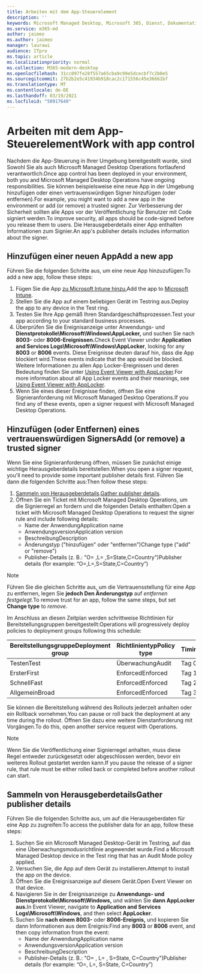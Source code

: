 ```yaml
---
title: Arbeiten mit dem App-Steuerelement
description: ''
keywords: Microsoft Managed Desktop, Microsoft 365, Dienst, Dokumentation
ms.service: m365-md
author: jaimeo
ms.author: jaimeo
manager: laurawi
audience: ITpro
ms.topic: article
ms.localizationpriority: normal
ms.collection: M365-modern-desktop
ms.openlocfilehash: 31cc897fe28f557a65cba9c99e5dcecbf7c2b0e5
ms.sourcegitcommit: 27b2b2e5c41934b918cac2c171556c45e36661bf
ms.translationtype: MT
ms.contentlocale: de-DE
ms.lasthandoff: 03/19/2021
ms.locfileid: "50917640"
---
```

# <a name="work-with-app-control"></a><span data-ttu-id="831e3-103">Arbeiten mit dem App-Steuerelement</span><span class="sxs-lookup"><span data-stu-id="831e3-103">Work with app control</span></span>

<span data-ttu-id="831e3-104">Nachdem die App-Steuerung in Ihrer Umgebung bereitgestellt wurde, sind Sowohl Sie als auch Microsoft Managed Desktop Operations fortlaufend verantwortlich.</span><span class="sxs-lookup"><span data-stu-id="831e3-104">Once app control has been deployed in your environment, both you and Microsoft Managed Desktop Operations have ongoing responsibilities.</span></span> <span data-ttu-id="831e3-105">Sie können beispielsweise eine neue App in der Umgebung hinzufügen oder einen vertrauenswürdigen Signer hinzufügen (oder entfernen).</span><span class="sxs-lookup"><span data-stu-id="831e3-105">For example, you might want to add a new app in the environment or add (or remove) a trusted signer.</span></span> <span data-ttu-id="831e3-106">Zur Verbesserung der Sicherheit sollten alle Apps vor der Veröffentlichung für Benutzer mit Code signiert werden.</span><span class="sxs-lookup"><span data-stu-id="831e3-106">To improve security, all apps should be code-signed before you release them to users.</span></span> <span data-ttu-id="831e3-107">Die Herausgeberdetails einer App enthalten Informationen zum Signier.</span><span class="sxs-lookup"><span data-stu-id="831e3-107">An app's publisher details includes information about the signer.</span></span>


## <a name="add-a-new-app"></a><span data-ttu-id="831e3-108">Hinzufügen einer neuen App</span><span class="sxs-lookup"><span data-stu-id="831e3-108">Add a new app</span></span>

<span data-ttu-id="831e3-109">Führen Sie die folgenden Schritte aus, um eine neue App hinzuzufügen:</span><span class="sxs-lookup"><span data-stu-id="831e3-109">To add a new app, follow these steps:</span></span>

1. <span data-ttu-id="831e3-110">Fügen Sie die App [zu Microsoft Intune hinzu.](/mem/intune/apps/apps-win32-app-management)</span><span class="sxs-lookup"><span data-stu-id="831e3-110">Add the app to [Microsoft Intune](/mem/intune/apps/apps-win32-app-management).</span></span>
2. <span data-ttu-id="831e3-111">Stellen Sie die App auf einem beliebigen Gerät im Testring aus.</span><span class="sxs-lookup"><span data-stu-id="831e3-111">Deploy the app to any device in the Test ring.</span></span> 
3. <span data-ttu-id="831e3-112">Testen Sie Ihre App gemäß Ihren Standardgeschäftsprozessen.</span><span class="sxs-lookup"><span data-stu-id="831e3-112">Test your app according to your standard business processes.</span></span> 
4. <span data-ttu-id="831e3-113">Überprüfen Sie die Ereignisanzeige unter Anwendungs- und **Dienstprotokolle\Microsoft\Windows\AppLocker,** und suchen Sie nach **8003-** oder **8006-Ereignissen.**</span><span class="sxs-lookup"><span data-stu-id="831e3-113">Check Event Viewer under **Application and Services Logs\Microsoft\Windows\AppLocker**, looking for any **8003** or **8006** events.</span></span> <span data-ttu-id="831e3-114">Diese Ereignisse deuten darauf hin, dass die App blockiert wird.</span><span class="sxs-lookup"><span data-stu-id="831e3-114">These events indicate that the app would be blocked.</span></span> <span data-ttu-id="831e3-115">Weitere Informationen zu allen App Locker-Ereignissen und deren Bedeutung finden Sie unter [Using Event Viewer with AppLocker](/windows/security/threat-protection/windows-defender-application-control/applocker/using-event-viewer-with-applocker).</span><span class="sxs-lookup"><span data-stu-id="831e3-115">For more information about all App Locker events and their meanings, see [Using Event Viewer with AppLocker](/windows/security/threat-protection/windows-defender-application-control/applocker/using-event-viewer-with-applocker).</span></span>
5. <span data-ttu-id="831e3-116">Wenn Sie eines dieser Ereignisse finden, öffnen Sie eine Signieranforderung mit Microsoft Managed Desktop Operations.</span><span class="sxs-lookup"><span data-stu-id="831e3-116">If you find any of these events, open a signer request with Microsoft Managed Desktop Operations.</span></span>

## <a name="add-or-remove-a-trusted-signer"></a><span data-ttu-id="831e3-117">Hinzufügen (oder Entfernen) eines vertrauenswürdigen Signers</span><span class="sxs-lookup"><span data-stu-id="831e3-117">Add (or remove) a trusted signer</span></span>

<span data-ttu-id="831e3-118">Wenn Sie eine Signieranforderung öffnen, müssen Sie zunächst einige wichtige Herausgeberdetails bereitstellen.</span><span class="sxs-lookup"><span data-stu-id="831e3-118">When you open a signer request, you'll need to provide some important publisher details first.</span></span> <span data-ttu-id="831e3-119">Führen Sie dann die folgenden Schritte aus:</span><span class="sxs-lookup"><span data-stu-id="831e3-119">Then follow these steps:</span></span>

1. <span data-ttu-id="831e3-120">[Sammeln von Herausgeberdetails](#gather-publisher-details).</span><span class="sxs-lookup"><span data-stu-id="831e3-120">[Gather publisher details](#gather-publisher-details).</span></span>
2. <span data-ttu-id="831e3-121">Öffnen Sie ein Ticket mit Microsoft Managed Desktop Operations, um die Signierregel an fordern und die folgenden Details enthalten:</span><span class="sxs-lookup"><span data-stu-id="831e3-121">Open a ticket with Microsoft Managed Desktop Operations to request the signer rule and include following details:</span></span>  
    - <span data-ttu-id="831e3-122">Name der Anwendung</span><span class="sxs-lookup"><span data-stu-id="831e3-122">Application name</span></span> 
    - <span data-ttu-id="831e3-123">Anwendungsversion</span><span class="sxs-lookup"><span data-stu-id="831e3-123">Application version</span></span> 
    - <span data-ttu-id="831e3-124">Beschreibung</span><span class="sxs-lookup"><span data-stu-id="831e3-124">Description</span></span> 
    - <span data-ttu-id="831e3-125">Änderungstyp ("hinzufügen" oder "entfernen")</span><span class="sxs-lookup"><span data-stu-id="831e3-125">Change type ("add" or "remove")</span></span>  
    - <span data-ttu-id="831e3-126">Publisher-Details (z. B.: "O= <publisher name> ,L= <location> ,S=State,C=Country")</span><span class="sxs-lookup"><span data-stu-id="831e3-126">Publisher details (for example: “O=<publisher name>,L=<location>,S=State,C=Country”)</span></span> 

> [!NOTE]
> <span data-ttu-id="831e3-127">Führen Sie die gleichen Schritte aus, um die Vertrauensstellung für eine App zu entfernen, legen Sie **jedoch Den Änderungstyp** auf *entfernen festgelegt.*</span><span class="sxs-lookup"><span data-stu-id="831e3-127">To remove trust for an app, follow the same steps, but set **Change type** to *remove*.</span></span>

<span data-ttu-id="831e3-128">Im Anschluss an diesen Zeitplan werden schrittweise Richtlinien für Bereitstellungsgruppen bereitgestellt:</span><span class="sxs-lookup"><span data-stu-id="831e3-128">Operations will progressively deploy policies to deployment groups following this schedule:</span></span>


|<span data-ttu-id="831e3-129">Bereitstellungsgruppe</span><span class="sxs-lookup"><span data-stu-id="831e3-129">Deployment group</span></span>  |<span data-ttu-id="831e3-130">Richtlinientyp</span><span class="sxs-lookup"><span data-stu-id="831e3-130">Policy type</span></span>  |<span data-ttu-id="831e3-131">Timing</span><span class="sxs-lookup"><span data-stu-id="831e3-131">Timing</span></span>  |
|---------|---------|---------|
|<span data-ttu-id="831e3-132">Testen</span><span class="sxs-lookup"><span data-stu-id="831e3-132">Test</span></span>     |  <span data-ttu-id="831e3-133">Überwachung</span><span class="sxs-lookup"><span data-stu-id="831e3-133">Audit</span></span>       |  <span data-ttu-id="831e3-134">Tag 0</span><span class="sxs-lookup"><span data-stu-id="831e3-134">Day 0</span></span>       |
|<span data-ttu-id="831e3-135">Erster</span><span class="sxs-lookup"><span data-stu-id="831e3-135">First</span></span>     | <span data-ttu-id="831e3-136">Enforced</span><span class="sxs-lookup"><span data-stu-id="831e3-136">Enforced</span></span>        | <span data-ttu-id="831e3-137">Tag 1</span><span class="sxs-lookup"><span data-stu-id="831e3-137">Day 1</span></span>        |
|<span data-ttu-id="831e3-138">Schnell</span><span class="sxs-lookup"><span data-stu-id="831e3-138">Fast</span></span>     | <span data-ttu-id="831e3-139">Enforced</span><span class="sxs-lookup"><span data-stu-id="831e3-139">Enforced</span></span>        |  <span data-ttu-id="831e3-140">Tag 2</span><span class="sxs-lookup"><span data-stu-id="831e3-140">Day 2</span></span>       |
|<span data-ttu-id="831e3-141">Allgemein</span><span class="sxs-lookup"><span data-stu-id="831e3-141">Broad</span></span>     | <span data-ttu-id="831e3-142">Enforced</span><span class="sxs-lookup"><span data-stu-id="831e3-142">Enforced</span></span>        |  <span data-ttu-id="831e3-143">Tag 3</span><span class="sxs-lookup"><span data-stu-id="831e3-143">Day 3</span></span>       |


<span data-ttu-id="831e3-144">Sie können die Bereitstellung während des Rollouts jederzeit anhalten oder ein Rollback vornehmen.</span><span class="sxs-lookup"><span data-stu-id="831e3-144">You can pause or roll back the deployment at any time during the rollout.</span></span> <span data-ttu-id="831e3-145">Öffnen Sie dazu eine weitere Dienstanforderung mit Vorgängen.</span><span class="sxs-lookup"><span data-stu-id="831e3-145">To do this, open another service request with Operations.</span></span>

> [!NOTE]
> <span data-ttu-id="831e3-146">Wenn Sie die Veröffentlichung einer Signierregel anhalten, muss diese Regel entweder zurückgesetzt oder abgeschlossen werden, bevor ein weiteres Rollout gestartet werden kann.</span><span class="sxs-lookup"><span data-stu-id="831e3-146">If you pause the release of a signer rule, that rule must be either rolled back or completed before another rollout can start.</span></span>

## <a name="gather-publisher-details"></a><span data-ttu-id="831e3-147">Sammeln von Herausgeberdetails</span><span class="sxs-lookup"><span data-stu-id="831e3-147">Gather publisher details</span></span>

<span data-ttu-id="831e3-148">Führen Sie die folgenden Schritte aus, um auf die Herausgeberdaten für eine App zu zugreifen:</span><span class="sxs-lookup"><span data-stu-id="831e3-148">To access the publisher data for an app, follow these steps:</span></span>

1. <span data-ttu-id="831e3-149">Suchen Sie ein Microsoft Managed Desktop-Gerät im Testring, auf das eine Überwachungsmodusrichtlinie angewendet wurde.</span><span class="sxs-lookup"><span data-stu-id="831e3-149">Find a Microsoft Managed Desktop device in the Test ring that has an Audit Mode policy applied.</span></span> 
2. <span data-ttu-id="831e3-150">Versuchen Sie, die App auf dem Gerät zu installieren.</span><span class="sxs-lookup"><span data-stu-id="831e3-150">Attempt to install the app on the device.</span></span>
3. <span data-ttu-id="831e3-151">Öffnen Sie die Ereignisanzeige auf diesem Gerät.</span><span class="sxs-lookup"><span data-stu-id="831e3-151">Open Event Viewer on that device.</span></span> 
4. <span data-ttu-id="831e3-152">Navigieren Sie in der Ereignisanzeige zu **Anwendungs- und Dienstprotokolle\Microsoft\Windows,** und wählen Sie **dann AppLocker aus.**</span><span class="sxs-lookup"><span data-stu-id="831e3-152">In Event Viewer, navigate to **Application and Services Logs\Microsoft\Windows**, and then select **AppLocker**.</span></span> 
5. <span data-ttu-id="831e3-153">Suchen Sie **nach einem 8003-** oder **8006-Ereignis,** und kopieren Sie dann Informationen aus dem Ereignis:</span><span class="sxs-lookup"><span data-stu-id="831e3-153">Find any **8003** or **8006** event, and then copy information from the event:</span></span> 
    - <span data-ttu-id="831e3-154">Name der Anwendung</span><span class="sxs-lookup"><span data-stu-id="831e3-154">Application name</span></span> 
    - <span data-ttu-id="831e3-155">Anwendungsversion</span><span class="sxs-lookup"><span data-stu-id="831e3-155">Application version</span></span> 
    - <span data-ttu-id="831e3-156">Beschreibung</span><span class="sxs-lookup"><span data-stu-id="831e3-156">Description</span></span> 
    - <span data-ttu-id="831e3-157">Publisher-Details (z. B.: "O= <publisher name> , L= <location> , S=State, C=Country")</span><span class="sxs-lookup"><span data-stu-id="831e3-157">Publisher details (for example: “O=<publisher name>, L=<location>, S=State, C=Country”)</span></span>